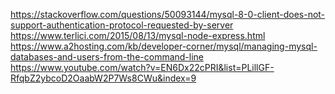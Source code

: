 https://stackoverflow.com/questions/50093144/mysql-8-0-client-does-not-support-authentication-protocol-requested-by-server   
https://www.terlici.com/2015/08/13/mysql-node-express.html   
https://www.a2hosting.com/kb/developer-corner/mysql/managing-mysql-databases-and-users-from-the-command-line   
https://www.youtube.com/watch?v=EN6Dx22cPRI&list=PLillGF-RfqbZ2ybcoD2OaabW2P7Ws8CWu&index=9   
